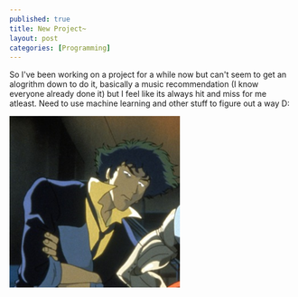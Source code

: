 ```yaml
---
published: true
title: New Project~
layout: post
categories: [Programming]
---
```


So I've been working on a project for a while now but can't seem to get an alogrithm down to do it, basically a music recommendation (I know everyone already done it) but I feel like its always hit and miss for me atleast. Need to use machine learning and other stuff to figure out a way D:
<p><img src="/images/03-30-18.jpg" style="width:60%"></p>
